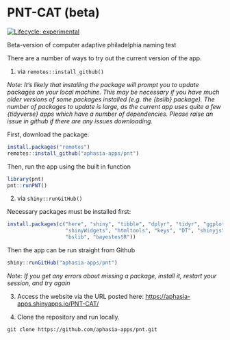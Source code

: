 PNT-CAT (beta)
================

<!-- README.md is generated from README.Rmd. Please edit that file -->
<!-- badges: start -->

[![Lifecycle:
experimental](https://img.shields.io/badge/lifecycle-experimental-orange.svg)](https://lifecycle.r-lib.org/articles/stages.html#experimental)
<!-- badges: end -->

Beta-version of computer adaptive philadelphia naming test

There are a number of ways to try out the current version of the app.

1.  via `remotes::install_github()`

*Note: It’s likely that installing the package will prompt you to update
packages on your local machine. This may be necessary if you have much
older versions of some packages installed (e.g. the {bslib} package).
The number of packages to update is large, as the current app uses quite
a few {tidyverse} apps which have a number of dependencies. Please raise
an issue in github if there are any issues downloading.*

First, download the package:

``` r
install.packages("remotes")
remotes::install_github("aphasia-apps/pnt")
```

Then, run the app using the built in function

``` r
library(pnt)
pnt::runPNT()
```

2.  via `shiny::runGitHub()`

Necessary packages must be installed first:

``` r
install.packages(c("here", "shiny", "tibble", "dplyr", "tidyr", "ggplot2",
                   "shinyWidgets", "htmltools", "keys", "DT", "shinyjs", "catR",
                   "bslib", "bayestestR"))
```

Then the app can be run straight from Github

``` r
shiny::runGitHub("aphasia-apps/pnt")
```

*Note: If you get any errors about missing a package, install it,
restart your session, and try again*

3.  Access the website via the URL posted here:
    <https://aphasia-apps.shinyapps.io/PNT-CAT/>

4.  Clone the repository and run locally.

<!-- -->

    git clone https://github.com/aphasia-apps/pnt.git
